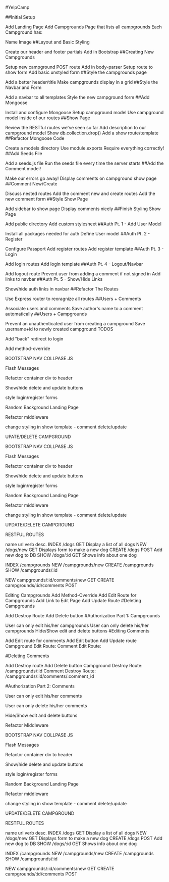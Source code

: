 #YelpCamp

##Initial Setup

Add Landing Page
Add Campgrounds Page that lists all campgrounds
Each Campground has:

Name
Image
##Layout and Basic Styling

Create our header and footer partials
Add in Bootstrap
##Creating New Campgrounds

Setup new campground POST route
Add in body-parser
Setup route to show form
Add basic unstyled form
##Style the campgrounds page

Add a better header/title
Make campgrounds display in a grid
##Style the Navbar and Form

Add a navbar to all templates
Style the new campground form
##Add Mongoose

Install and configure Mongoose
Setup campground model
Use campground model inside of our routes
##Show Page

Review the RESTful routes we've seen so far
Add description to our campground model
Show db.collection.drop()
Add a show route/template
##Refactor Mongoose Code

Create a models directory
Use module.exports
Require everything correctly!
##Add Seeds File

Add a seeds.js file
Run the seeds file every time the server starts
##Add the Comment model!

Make our errors go away!
Display comments on campground show page
##Comment New/Create

Discuss nested routes
Add the comment new and create routes
Add the new comment form
##Style Show Page

Add sidebar to show page
Display comments nicely
##Finish Styling Show Page

Add public directory
Add custom stylesheet
##Auth Pt. 1 - Add User Model

Install all packages needed for auth
Define User model
##Auth Pt. 2 - Register

Configure Passport
Add register routes
Add register template
##Auth Pt. 3 - Login

Add login routes
Add login template
##Auth Pt. 4 - Logout/Navbar

Add logout route
Prevent user from adding a comment if not signed in
Add links to navbar
##Auth Pt. 5 - Show/Hide Links

Show/hide auth links in navbar
##Refactor The Routes

Use Express router to reoragnize all routes
##Users + Comments

Associate users and comments
Save author's name to a comment automatically
##Users + Campgrounds

Prevent an unauthenticated user from creating a campground
Save username+id to newly created campground
TODOS

Add "back" redirect to login

Add method-override

BOOTSTRAP NAV COLLPASE JS

Flash Messages

Refactor container div to header

Show/hide delete and update buttons

style login/register forms

Random Background Landing Page

Refactor middleware

change styling in show template - comment delete/update

UPATE/DELETE CAMPGROUND

BOOTSTRAP NAV COLLPASE JS

Flash Messages

Refactor container div to header

Show/hide delete and update buttons

style login/register forms

Random Background Landing Page

Refactor middleware

change styling in show template - comment delete/update

UPDATE/DELETE CAMPGROUND

RESTFUL ROUTES

name url verb desc.
INDEX /dogs GET Display a list of all dogs NEW /dogs/new GET Displays form to make a new dog CREATE /dogs POST Add new dog to DB SHOW /dogs/:id GET Shows info about one dog

INDEX /campgrounds NEW /campgrounds/new CREATE /campgrounds SHOW /campgrounds/:id

NEW campgrounds/:id/comments/new GET CREATE campgrounds/:id/comments POST

Editing Campgrounds
Add Method-Override
Add Edit Route for Campgrounds
Add Link to Edit Page
Add Update Route
#Deleting Campgrounds

Add Destroy Route
Add Delete button
#Authorization Part 1: Campgrounds

User can only edit his/her campgrounds
User can only delete his/her campgrounds
Hide/Show edit and delete buttons
#Editing Comments

Add Edit route for comments
Add Edit button
Add Update route
Campground Edit Route: Comment Edit Route:

#Deleting Comments

Add Destroy route
Add Delete button
Campground Destroy Route: /campgrounds/:id Comment Destroy Route: /campgrounds/:id/comments/:comment_id

#Authorization Part 2: Comments

User can only edit his/her comments

User can only delete his/her comments

Hide/Show edit and delete buttons

Refactor Middleware

BOOTSTRAP NAV COLLPASE JS

Flash Messages

Refactor container div to header

Show/hide delete and update buttons

style login/register forms

Random Background Landing Page

Refactor middleware

change styling in show template - comment delete/update

UPDATE/DELETE CAMPGROUND

RESTFUL ROUTES

name url verb desc.
INDEX /dogs GET Display a list of all dogs NEW /dogs/new GET Displays form to make a new dog CREATE /dogs POST Add new dog to DB SHOW /dogs/:id GET Shows info about one dog

INDEX /campgrounds NEW /campgrounds/new CREATE /campgrounds SHOW /campgrounds/:id

NEW campgrounds/:id/comments/new GET CREATE campgrounds/:id/comments POST